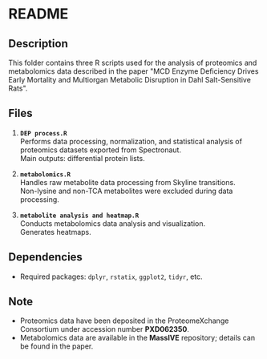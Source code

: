 # README

## Description
This folder contains three R scripts used for the analysis of proteomics and metabolomics data described in the paper "MCD Enzyme Deficiency Drives Early Mortality and Multiorgan Metabolic Disruption in Dahl Salt-Sensitive Rats".

## Files
1. **`DEP process.R`**  
   Performs data processing, normalization, and statistical analysis of proteomics datasets exported from Spectronaut.  
   Main outputs: differential protein lists.  

2. **`metabolomics.R`**  
   Handles raw metabolite data processing from Skyline transitions.  
   Non-lysine and non-TCA metabolites were excluded during data processing.  

3. **`metabolite analysis and heatmap.R`**  
   Conducts metabolomics data analysis and visualization.  
   Generates heatmaps.  

## Dependencies
- Required packages: `dplyr`, `rstatix`, `ggplot2`, `tidyr`, etc.  

## Note
- Proteomics data have been deposited in the ProteomeXchange Consortium under accession number **PXD062350**.
- Metabolomics data are available in the **MassIVE** repository; details can be found in the paper.
